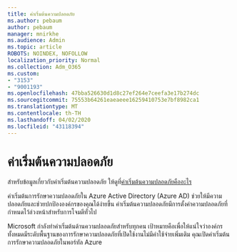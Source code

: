 ```yaml
---
title: ค่าเริ่มต้นความปลอดภัย
ms.author: pebaum
author: pebaum
manager: mnirkhe
ms.audience: Admin
ms.topic: article
ROBOTS: NOINDEX, NOFOLLOW
localization_priority: Normal
ms.collection: Adm_O365
ms.custom:
- "3153"
- "9001193"
ms.openlocfilehash: 47bba526630d1d8c27ef264e7ceefa3e17b274dc
ms.sourcegitcommit: 75553b64261eaeaeee16259410753e7bf8982ca1
ms.translationtype: MT
ms.contentlocale: th-TH
ms.lasthandoff: 04/02/2020
ms.locfileid: "43118394"
---
```

# <a name="security-defaults"></a>ค่าเริ่มต้นความปลอดภัย

สําหรับข้อมูลเกี่ยวกับค่าเริ่มต้นความปลอดภัย ให้ดูที่[ค่าเริ่มต้นความปลอดภัยคืออะไร](https://docs.microsoft.com/azure/active-directory/conditional-access/concept-conditional-access-security-defaults)

ค่าเริ่มต้นการรักษาความปลอดภัยใน Azure Active Directory (Azure AD) ช่วยให้มีความปลอดภัยและช่วยปกป้ององค์กรของคุณได้ง่ายขึ้น ค่าเริ่มต้นความปลอดภัยมีการตั้งค่าความปลอดภัยที่กําหนดไว้ล่วงหน้าสําหรับการโจมตีทั่วไป

Microsoft กําลังทําค่าเริ่มต้นด้านความปลอดภัยสําหรับทุกคน เป้าหมายคือเพื่อให้แน่ใจว่าองค์กรทั้งหมดมีระดับพื้นฐานของการรักษาความปลอดภัยที่เปิดใช้งานไม่มีค่าใช้จ่ายเพิ่มเติม คุณเปิดค่าเริ่มต้นการรักษาความปลอดภัยในพอร์ทัล Azure
